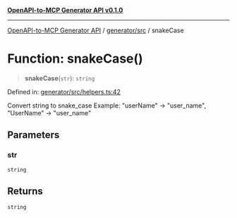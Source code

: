 [**OpenAPI-to-MCP Generator API v0.1.0**](../../../README.md)

***

[OpenAPI-to-MCP Generator API](../../../modules.md) / [generator/src](../README.md) / snakeCase

# Function: snakeCase()

> **snakeCase**(`str`): `string`

Defined in: [generator/src/helpers.ts:42](https://github.com/salacoste/openapi-mcp-generator/blob/fda5c6400a831cddbad9eacd652e11b2f7410b22/packages/generator/src/helpers.ts#L42)

Convert string to snake_case
Example: "userName" -> "user_name", "UserName" -> "user_name"

## Parameters

### str

`string`

## Returns

`string`
